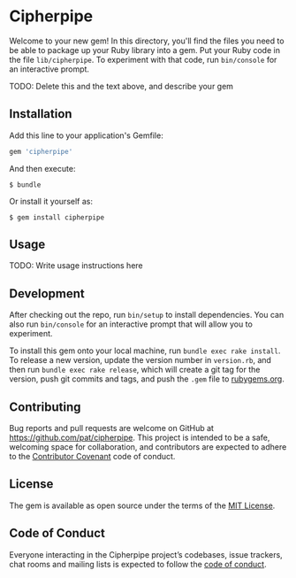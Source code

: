 # Cipherpipe

Welcome to your new gem! In this directory, you'll find the files you need to be able to package up your Ruby library into a gem. Put your Ruby code in the file `lib/cipherpipe`. To experiment with that code, run `bin/console` for an interactive prompt.

TODO: Delete this and the text above, and describe your gem

## Installation

Add this line to your application's Gemfile:

```ruby
gem 'cipherpipe'
```

And then execute:

    $ bundle

Or install it yourself as:

    $ gem install cipherpipe

## Usage

TODO: Write usage instructions here

## Development

After checking out the repo, run `bin/setup` to install dependencies. You can also run `bin/console` for an interactive prompt that will allow you to experiment.

To install this gem onto your local machine, run `bundle exec rake install`. To release a new version, update the version number in `version.rb`, and then run `bundle exec rake release`, which will create a git tag for the version, push git commits and tags, and push the `.gem` file to [rubygems.org](https://rubygems.org).

## Contributing

Bug reports and pull requests are welcome on GitHub at https://github.com/pat/cipherpipe. This project is intended to be a safe, welcoming space for collaboration, and contributors are expected to adhere to the [Contributor Covenant](http://contributor-covenant.org) code of conduct.

## License

The gem is available as open source under the terms of the [MIT License](https://opensource.org/licenses/MIT).

## Code of Conduct

Everyone interacting in the Cipherpipe project’s codebases, issue trackers, chat rooms and mailing lists is expected to follow the [code of conduct](https://github.com/pat/cipherpipe/blob/master/CODE_OF_CONDUCT.md).
